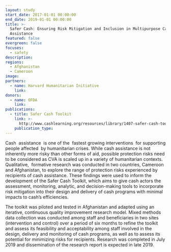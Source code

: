 ```yaml
---
layout: study
start_date: 2017-01-01 00:00:00
end_date: 2019-01-01 00:00:00
title: >-
  Safer Cash: Ensuring Risk Mitigation and Inclusion in Multipurpose Cash
  Assistance
featured: false
evergreen: false
focuses:
  - safety
description:
regions:
  - Afghanistan
  - Cameroon
image:
partners:
  - name: Harvard Humanitarian Initiative
    link:
donors:
  - name: OFDA
    link:
publications:
  - title: Safer Cash Toolkit
    link: >-
      http://www.cashlearning.org/resources/library/1407-safer-cash-toolkit-english?keywords=&region=all&country=all&year=all&organisation=all&sector=all&modality=all&language=all&payment_method=all&document_type=all&searched=1
    publication_type:
---
```


Cash&nbsp; assistance&nbsp; is one of the&nbsp; fastest growing interventions&nbsp; for supporting people affected&nbsp; by humanitarian crises. While cash assistance is not inherently more risky than other forms of aid, possible protection risks need to be considered as CVA is scaled up in a variety of humanitarian contexts. Qualitative,&nbsp; formative research was conducted in two countries, Cameroon and Afghanistan, to explore the range of protection risks experienced by recipients of cash assistance. These findings were used to inform the development of the Safer Cash Toolkit, which aims to give cash actors the assessment, monitoring, analytic, and decision-making tools to incorporate risk mitigation into their design and delivery of cash programs with minimal impacts to cash’s efficiencies.

The toolkit was piloted and tested in Afghanistan and adapted using an iterative, continuous quality improvement research model. Mixed methods data collection was conducted among staff and beneficiaries in two sites (intervention and control) over a period of six months to refine the toolkit and assess its feasibility and acceptability among staff involved in the design, delivery and monitoring of cash programs, as well as to assess its potential for minimizing risks for recipients. Research was completed in July 2019 and dissemination of the research report is expected in late 2019.